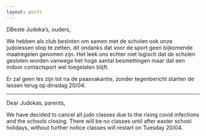 ```yaml
---
layout: posts
---
```


DBeste Judoka’s, ouders,

We hebben als club besloten om samen met de scholen ook onze judolessen stop te zetten, dit ondanks dat voor de sport geen bijkomende maatregelen genomen zijn. Het leek ons echter niet logisch dat de scholen gesloten worden vanwege het hoge aantal besmettingen maar dat een indoor contactsport wel toegelaten blijft. 

Er zal geen les zijn tot na de paasvakantie, zonder tegenbericht starten de lessen terug op dinsdag 20/04.

-------

Dear Judokas, parents,

We have decided to cancel all judo classes due to the rising covid infections and the schools closing.
There will be no classes until after easter school holidays, without further notice classes will restart on Tuesday 20/04.